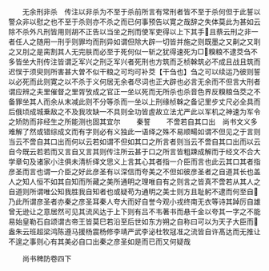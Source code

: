 <!-- { "loadSidebar": true } -->
　　无余刑非杀　传注以非杀为不至于杀前所言有常刑者皆不至于杀何但于此誓以警众非以慰之也不至于杀则亦不杀之而已何事预告以寛之哉辞之失体莫此为甚如云除不杀外凡刑皆用则胡不正告以当坐之刑而使军吏得以上下其手且蔡云刑之非一者任人之随用一刑乎则罪均而刑异如谓但除大辟一切皆并施之则既墨之又劓之又刵之又刖之是脔割其人无完肤而必至于死何似一斩之犹得速死为□糗粮不逮茭刍不多皆坐大刑传注皆谓乏军兴之刑乏军兴者死刑也方筑而乏桢榦筑必不成且战且筑而迟悮于须臾则所害甚大曽不似干粮之可均可补茭【干刍也】刍之可以续运乃彼则誓以必死而此则寛之以不杀于义何居无余者尽词也正大辟也必言无余而不但言大刑者谓应辨之夫里催督之里胥攷成之官正一坐以死而无所杀也杀音色界反糗粮刍茭之不备罪坐其人而余从末减此则不分等杀而一坐以上刑缘桢榦之备记里步丈尺必全具而后俄顷成城乗敌之不及我攻缺一不具则全功皆虗故立法尤严此以军机之神速为军令之矫防而非经生之所能测也固其宜尔
　　秦誓
　　不啻若自其口出　尚书文义多难解了然或错综成文而有字则必有义独此一语绎之殊不易顺畼如谓不但见之于言则当云不啻自其口出而何以云若如谓不但如其口之所言者则当云不啻自其口出而以云自今既云若若而又言自又言其则传注所云甚于口之所言皆粗踈成解而于经文不合大学章句及诸家小注俱未清析绎文思义上言其心其者指一介臣而言也此云其口其者指彦圣而言也谓一介臣之好此彦圣有以深信而夸美之不但如彼彦圣者之自道其长也盖人之知人恒不如其自知而所藏之美所通明之理唯自有之则言之皆真不啻若从其人之自道则所谓唯公知我胜我自知者也或疑苟为通明之美士则方且耻躬不逮而何至自乃此所谓彦圣者亦秦之彦圣耳秦人夸大而好自誉今观小戎终南无衣等诗其踔厉自雄曾无逊让之意居然可见其流风达于上下则有吕不韦著书而悬千金以夸其一字之不能易始皇勒石自颂谓古帝王皆莫巳若沿至后世如东方朔之自称曰可以为天子大臣而盎朱云班超梁鸿陈遵马援杨震杨修李靖严武李泌杜牧冦准之流皆自许髙达而无推让不遑之事则心有其美必自口出秦之彦圣如是而已而又何疑哉












　　尚书稗防卷四下
